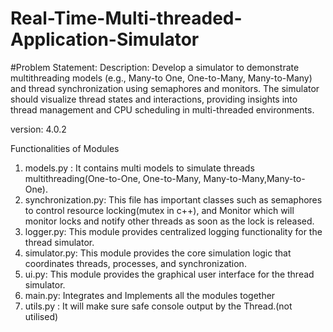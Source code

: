 # Real-Time-Multi-threaded-Application-Simulator
#Problem Statement:
Description: Develop a simulator to demonstrate multithreading models (e.g., Many-to
One, One-to-Many, Many-to-Many) and thread synchronization using semaphores and 
monitors. The simulator should visualize thread states and interactions, providing insights 
into thread management and CPU scheduling in multi-threaded environments. 

version: 4.0.2

Functionalities of Modules
1. models.py : It contains multi models to simulate threads multithreading(One-to-One, One-to-Many, Many-to-Many,Many-to-One).
2. synchronization.py: This file has important classes such as semaphores to control resource locking(mutex in c++), and Monitor which will monitor locks and notify other threads as soon as the lock is released.
3. logger.py: This module provides centralized logging functionality for the thread 
simulator.
4.  simulator.py: This module provides the core simulation logic that coordinates threads, 
processes, and synchronization.
5.  ui.py: This module provides the graphical user interface for the thread simulator.
6.  main.py: Integrates and Implements all the modules together 
7. utils.py : It will make sure safe console output by the Thread.(not utilised)
